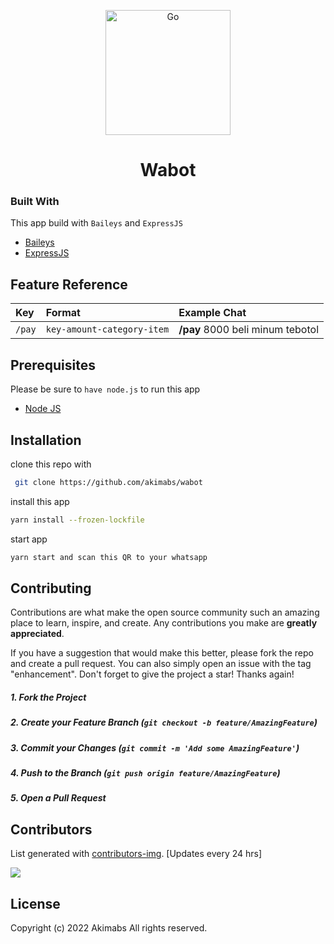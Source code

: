 <p align="center">
  <a href="https://github.com/akimabs/wabot" target="blank"><img src="https://user-images.githubusercontent.com/46390089/183844274-c63dfb22-fe44-427a-af37-c326deabede9.png" width="200" alt="Go" /></a>
</p>

<h1 align="center">Wabot</h1>

### Built With

This app build with `Baileys` and `ExpressJS`
​

- [Baileys](https://github.com/adiwajshing/Baileys)
- [ExpressJS](https://expressjs.com/)

## Feature Reference

| Key    | Format                     | Example Chat                     |
| :----- | :------------------------- | :------------------------------- |
| `/pay` | `key-amount-category-item` | **/pay** 8000 beli minum tebotol |

## Prerequisites

Please be sure to `have node.js` to run this app

- [Node JS](https://nodejs.org/)

## Installation

clone this repo with

```bash
 git clone https://github.com/akimabs/wabot
```

install this app

```bash
yarn install --frozen-lockfile
```

start app

```bash
yarn start and scan this QR to your whatsapp
```

## Contributing

Contributions are what make the open source community such an amazing place to learn, inspire, and create. Any contributions you make are **greatly appreciated**.

If you have a suggestion that would make this better, please fork the repo and create a pull request. You can also simply open an issue with the tag "enhancement".
Don't forget to give the project a star! Thanks again!

##### 1. Fork the Project

##### 2. Create your Feature Branch (`git checkout -b feature/AmazingFeature`)

##### 3. Commit your Changes (`git commit -m 'Add some AmazingFeature'`)

##### 4. Push to the Branch (`git push origin feature/AmazingFeature`)

##### 5. Open a Pull Request

## Contributors

List generated with [contributors-img](https://contrib.rocks). [Updates every 24 hrs]

<a href="https://github.com/akimabs/wabot/graphs/contributors">
  <img src="https://contrib.rocks/image?repo=akimabs/wabot" />
</a>

## License

Copyright (c) 2022 Akimabs All rights reserved.
